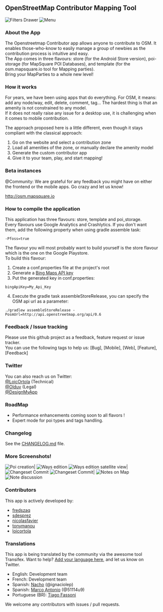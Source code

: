 ## OpenStreetMap Contributor Mapping Tool

![Filters Drawer](/images/drawer.png)
![Menu](/images/menu.png)

### About the App
The Openstreetmap Contributor app allows anyone to contribute to OSM. It enables those-who-know to
easily manage a group of newbies as the contribution process is intuitive and easy.  
The App comes in three flavours: store (for the Android Store version), poi-storage (for MapSquare
POI Databases), and template (for the osm.mapsquare.io tool for Mapping parties).  
Bring your MapParties to a whole new level!

### How it works
For years, we have been using apps that do everything. For OSM, it means: add any node/way, edit,
delete, comment, tag... The hardest thing is that an amenity is not constrained to any model.  
If it does not really raise any issue for a desktop use, it is challenging when it comes to mobile
contribution.

The approach proposed here is a little different, even though it stays compliant with the classical
approach:

 1. Go on the website and select a contribution zone
 2. Load all amenities of the zone, or manually declare the amenity model
 3. Generate the custom contributor app
 4. Give it to your team, play, and start mapping!

### Beta instances
@Community: We are grateful for any feedback you might have on either the frontend or the mobile
apps. Go crazy and let us know!

http://osm.mapsquare.io

### How to compile the application
This application has three flavours: store, template and poi_storage.  
Every flavours use Google Analytics and Crashlytics. If you don't want them, add the following property
when using gradle assemble task:  
```
-Pfoss=true
```  

The flavour you will most probably want to build yourself is the store flavour which is the one on the Google Playstore.  
To build this flavour:  
 1. Create a conf.properties file at the project's root  
 2. Generate a [Bing Maps API key](https://www.bingmapsportal.com)  
 3. Put the generated key in conf.properties:
 ```
 bingApiKey=My_Api_Key
 ```  
 4. Execute the gradle task assembleStoreRelease, you can specify the OSM api url as a parameter:  
 ```
 ./gradlew assembleStoreRelease -PosmUrl=http://api.openstreetmap.org/api/0.6
 ```  

### Feedback / Issue tracking
Please use this github project as a feedback, feature request or issue tracker.  
You can use the following tags to help us: [Bug], [Mobile], [Web], [Feature], [Feedback]

### Twitter
You can also reach us on Twitter:  
[@LoicOrtola](https://twitter.com/LoicOrtola)  (Technical)  
[@Olduv](https://twitter.com/Olduv)  (Legal)  
[@DesignMyApp](https://twitter.com/DesignMyApp)

### RoadMap
 + Performance enhancements coming soon to all flavors !
 + Expert mode for poi types and tags handling.

### Changelog

See the [CHANGELOG.md](/CHANGELOG.md) file.

### More Screenshots!
![Poi creation](/images/poi_creation.png)|
![Ways edition](/images/ways.png)
![Ways edition satellite view](/images/ways_satellite.png)|
![Changeset Commit](/images/changeset.png)
![Changeset Commit ](/images/changeset_detail.png)|
![Notes on Map](/images/note.png)
![Note discussion](/images/note_discussion.jpg)

### Contributors
This app is actively developed by:

 + [fredszaq](https://github.com/fredszaq)
 + [sdesprez](https://github.com/sdesprez)
 + [nicolasfavier](https://github.com/nicolasfavier)
 + [tonymanou](https://github.com/tonymanou)
 + [loicortola](https://github.com/loicortola)

### Translations

This app is being translated by the community via the awesome tool Transifex.
Want to help? [Add your language here](https://www.transifex.com/mapsquare/osm-contributor), and let us know on Twitter.
 + English: Development team
 + French: Development team
 + Spanish: [Nacho](https://twitter.com/ignaciolep) (@ignaciolep)
 + Spanish: [Marco Antonio](https://twitter.com/51114u9) (@51114u9)
 + Portuguese (BR): [Tiago Fassoni](https://github.com/tiagofassoni)

We welcome any contributors with issues / pull requests.
